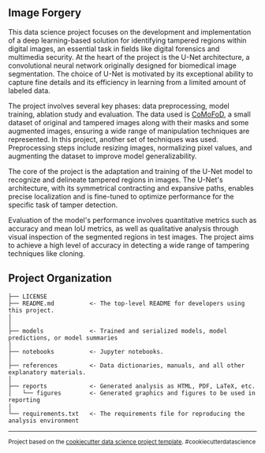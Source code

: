 ## Image Forgery


This data science project focuses on the development and implementation of a deep learning-based solution for identifying tampered regions within digital images, an essential task in fields like digital forensics and multimedia security. At the heart of the project is the U-Net architecture, a convolutional neural network originally designed for biomedical image segmentation. The choice of U-Net is motivated by its exceptional ability to capture fine details and its efficiency in learning from a limited amount of labeled data.

The project involves several key phases: data preprocessing, model training, ablation study and evaluation. The data used is [CoMoFoD](https://www.vcl.fer.hr/comofod/), a small dataset of original and tampered images along with their masks and some augmented images, ensuring a wide range of manipulation techniques are represented. In this project, another set of techniques was used. Preprocessing steps include resizing images, normalizing pixel values, and augmenting the dataset to improve model generalizability.

The core of the project is the adaptation and training of the U-Net model to recognize and delineate tampered regions in images. The U-Net's architecture, with its symmetrical contracting and expansive paths, enables precise localization and is fine-tuned to optimize performance for the specific task of tamper detection.

Evaluation of the model's performance involves quantitative metrics such as accuracy and mean IoU metrics, as well as qualitative analysis through visual inspection of the segmented regions in test images. The project aims to achieve a high level of accuracy in detecting a wide range of tampering techniques like cloning.


## Project Organization

    ├── LICENSE
    ├── README.md          <- The top-level README for developers using this project.
    │
    │
    ├── models             <- Trained and serialized models, model predictions, or model summaries
    │
    ├── notebooks          <- Jupyter notebooks. 
    │
    ├── references         <- Data dictionaries, manuals, and all other explanatory materials.
    │
    ├── reports            <- Generated analysis as HTML, PDF, LaTeX, etc.
    │   └── figures        <- Generated graphics and figures to be used in reporting
    │
    └── requirements.txt   <- The requirements file for reproducing the analysis environment



--------

<p><small>Project based on the <a target="_blank" href="https://drivendata.github.io/cookiecutter-data-science/">cookiecutter data science project template</a>. #cookiecutterdatascience</small></p>
